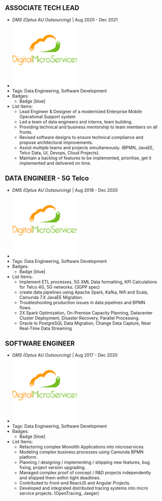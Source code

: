 ## ASSOCIATE TECH LEAD
- *DMS (Optus AU Outsourcing)*  | Aug 2020 - Dec 2021
- ![logo512](../assets/dms-logo-trans.png)
- Tags: Data Engineering, Software Development
- Badges:
  - Badge [blue]
- List Items:
  - Lead Engineer & Designer of a modernized Enterprise Mobile Operational Support system
  - Led a team of data engineers and interns, team building.
  - Providing technical and business mentorship to team members on all fronts.
  - Revised software designs to ensure technical compliance and propose architectural improvements.
  - Assist multiple teams and projects simultaneously. (BPMN, JavaEE, Telco Data, UI, Devops, Cloud Projects).
  - Maintain a backlog of features to be implemented, prioritise, get it implemented and delivered on time.


## DATA ENGINEER - 5G Telco
- *DMS (Optus AU Outsourcing)*  | Aug 2018 - Dec 2020
- ![logo512](../assets/dms-logo-trans.png)
- Tags: Data Engineering, Software Development
- Badges:
  - Badge [blue]
- List Items:
  - Implement ETL processes, 5G XML Data formatting, KPI Calculations for Telco 4G, 5G networks. (3GPP spec)
  - create data pipelines using Apache Spark, Kafka, Nifi and Scala, Camunda 7.X  JavaEE Migration.
  - Troubleshooting production issues in data pipelines and BPMN flows.
  - 2X Spark Optimization, On-Premise Capacity Planning, Datacenter Cluster Deployment, Disaster Recovery, Parallel Processing.
  - Oracle to PostgreSQL Data Migration, Change Data Capture, Near Real-Time Data Streaming

## SOFTWARE ENGINEER
- *DMS (Optus AU Outsourcing)*  | Aug 2017 - Dec 2020
- ![logo512](../assets/dms-logo-trans.png)
- Tags: Data Engineering, Software Development
- Badges:
  - Badge [blue]
- List Items:
  - Refactoring complex Monolith Applications into microservices.
  - Modeling complex business processes using Camunda BPMN platform.
  - Planning / designing / implementing / shipping new features, bug fixing, project version upgrading.
  - Managed complex proof of concept / R&D projects independently and shipped them within tight deadlines.
  - Contributed to front-end ReactJS and Angular Projects.
  - Developed and integrated distributed tracing systems into micro service projects. (OpenTracing, Jaeger)